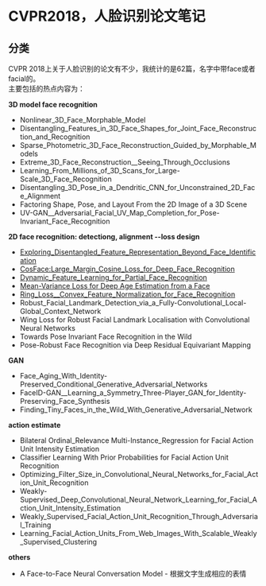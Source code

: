 # CVPR2018，人脸识别论文笔记 
## 分类
CVPR 2018上关于人脸识别的论文有不少，我统计的是62篇，名字中带face或者facial的。  
主要包括的热点内容为：    

**3D model face recognition**
* Nonlinear_3D_Face_Morphable_Model
* Disentangling_Features_in_3D_Face_Shapes_for_Joint_Face_Reconstruction_and_Recognition
* Sparse_Photometric_3D_Face_Reconstruction_Guided_by_Morphable_Models
* Extreme_3D_Face_Reconstruction__Seeing_Through_Occlusions
* Learning_From_Millions_of_3D_Scans_for_Large-Scale_3D_Face_Recognition
* Disentangling_3D_Pose_in_a_Dendritic_CNN_for_Unconstrained_2D_Face_Alignment
* Factoring Shape, Pose, and Layout From the 2D Image of a 3D Scene
* UV-GAN__Adversarial_Facial_UV_Map_Completion_for_Pose-Invariant_Face_Recognition

**2D face recognition: detectiong, alignment --loss design**
* [Exploring_Disentangled_Feature_Representation_Beyond_Face_Identification](https://github.com/alfredtorres/Reading-notebook/blob/master/Paper%20Read/CPPR2018/Exploring%20Disentangled%20Feature%20Representation%20Beyond%20Face%20Identification.md)
* [CosFace:Large_Margin_Cosine_Loss_for_Deep_Face_Recognition](https://github.com/alfredtorres/Reading-notebook/blob/master/Paper%20Read/CPPR2018/CosFace.md)
* [Dynamic_Feature_Learning_for_Partial_Face_Recognition](https://github.com/alfredtorres/Reading-notebook/blob/master/Paper%20Read/CPPR2018/Dynamic%20Feature%20Learning%20for%20Partial%20Face%20Recognition.md)
* [Mean-Variance Loss for Deep Age Estimation from a Face](https://github.com/alfredtorres/Reading-notebook/blob/master/Paper%20Read/CPPR2018/Mean-Variance%20Loss%20for%20Deep%20Age%20Estimation%20from%20a%20Face.md)
* [Ring_Loss__Convex_Feature_Normalization_for_Face_Recognition](https://github.com/alfredtorres/Reading-notebook/blob/master/Paper%20Read/CPPR2018/Ring%20loss.md)
* Robust_Facial_Landmark_Detection_via_a_Fully-Convolutional_Local-Global_Context_Network
* Wing Loss for Robust Facial Landmark Localisation with Convolutional Neural Networks
* Towards Pose Invariant Face Recognition in the Wild
* Pose-Robust Face Recognition via Deep Residual Equivariant Mapping

**GAN**
* Face_Aging_With_Identity-Preserved_Conditional_Generative_Adversarial_Networks
* FaceID-GAN__Learning_a_Symmetry_Three-Player_GAN_for_Identity-Preserving_Face_Synthesis
* Finding_Tiny_Faces_in_the_Wild_With_Generative_Adversarial_Network

**action estimate**
* Bilateral Ordinal_Relevance Multi-Instance_Regression for Facial Action Unit Intensity Estimation
* Classifier Learning With Prior Probabilities for Facial Action Unit Recognition
* Optimizing_Filter_Size_in_Convolutional_Neural_Networks_for_Facial_Action_Unit_Recognition
* Weakly-Supervised_Deep_Convolutional_Neural_Network_Learning_for_Facial_Action_Unit_Intensity_Estimation
* Weakly_Supervised_Facial_Action_Unit_Recognition_Through_Adversarial_Training
* Learning_Facial_Action_Units_From_Web_Images_With_Scalable_Weakly_Supervised_Clustering

**others**
* A Face-to-Face Neural Conversation Model - 根据文字生成相应的表情


